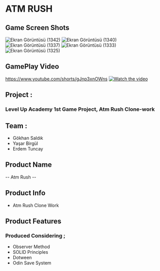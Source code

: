 # ATM RUSH

## Game Screen Shots

![Ekran Görüntüsü (1342)](https://user-images.githubusercontent.com/97702355/182120634-3ff734ee-4515-4a94-be78-6e169eee0305.png)
![Ekran Görüntüsü (1340)](https://user-images.githubusercontent.com/97702355/182120659-58a830c1-1b57-4715-8296-2df04ed3a182.png)
![Ekran Görüntüsü (1337)](https://user-images.githubusercontent.com/97702355/182120670-89d05932-0356-495c-b155-d2448903c5c1.png)
![Ekran Görüntüsü (1333)](https://user-images.githubusercontent.com/97702355/182120673-9d01f9d3-f559-496d-a22f-50846485cb9a.png)
![Ekran Görüntüsü (1325)](https://user-images.githubusercontent.com/97702355/182120678-25fb6efd-76cc-4762-8784-c4cf0bfc689d.png)

## GamePlay Video

https://www.youtube.com/shorts/gJnp3xnOWns
[![Watch the video](https://user-images.githubusercontent.com/97702355/182122935-c2b853cf-ed20-4965-8a0d-5a0b87851817.jpg)](https://www.youtube.com/shorts/gJnp3xnOWns)

## Project : 

### Level Up Academy 1st Game Project, Atm Rush Clone-work 

## Team :

- Gökhan Saldık
- Yaşar Birgül
- Erdem Tuncay

## Product Name

 -- Atm Rush -- 

## Product Info

- Atm Rush Clone Work

## Product Features

### Produced Considering ;

- Observer Method
- SOLID Principles 
- Dotween 
- Odin Save System 
